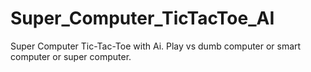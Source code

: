 # Super_Computer_TicTacToe_AI
Super Computer Tic-Tac-Toe with Ai. Play vs dumb computer or smart computer or super computer. 

